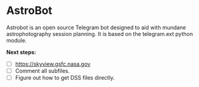 # AstroBot
Astrobot is an open source Telegram bot designed to aid with mundane astrophotography session planning.
It is based on the telegram.ext python module.

**Next steps:**
- [ ] https://skyview.gsfc.nasa.gov
- [ ] Comment all subfiles.
- [ ] Figure out how to get DSS files directly.
